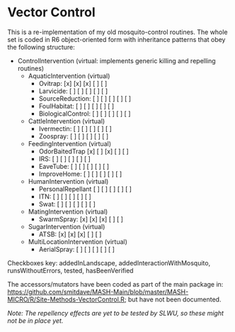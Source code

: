 # Vector Control

This is a re-implementation of my old mosquito-control routines. The whole set is coded in R6 object-oriented form with inheritance patterns that obey the following structure:

* ControlIntervention (virtual: implements generic killing and repelling routines)
  - AquaticIntervention (virtual)
    - Ovitrap:  [x] [x] [x] [ ] [ ]
    - Larvicide: [ ] [ ] [ ] [ ] [ ]
    - SourceReduction: [ ] [ ] [ ] [ ] [ ]
    - FoulHabitat: [ ] [ ] [ ] [ ] [ ]
    - BiologicalControl: [ ] [ ] [ ] [ ] [ ]
  - CattleIntervention (virtual)
    - Ivermectin: [ ] [ ] [ ] [ ] [ ]
    - Zoospray: [ ] [ ] [ ] [ ] [ ]
  - FeedingIntervention (virtual)
    - OdorBaitedTrap [x] [ ] [x] [ ] [ ]
    - IRS: [ ] [ ] [ ] [ ] [ ]
    - EaveTube: [ ] [ ] [ ] [ ] [ ]
    - ImproveHome: [ ] [ ] [ ] [ ] [ ]
  - HumanIntervention (virtual)
    - PersonalRepellant [ ] [ ] [ ] [ ] [ ]
    - ITN: [ ] [ ] [ ] [ ] [ ]
    - Swat: [ ] [ ] [ ] [ ] [ ]
  - MatingIntervention (virtual)
    - SwarmSpray: [x] [x] [x] [ ] [ ]
  - SugarIntervention (virtual)
    - ATSB: [x] [x] [x] [ ] [ ]
  - MultiLocationIntervention (virtual)
    - AerialSpray: [ ] [ ] [ ] [ ] [ ]

Checkboxes key: addedInLandscape, addedInteractionWithMosquito, runsWithoutErrors, tested, hasBeenVerified

The accessors/mutators have been coded as part of the main package in: https://github.com/smitdave/MASH-Main/blob/master/MASH-MICRO/R/Site-Methods-VectorControl.R; but have not been documented.

_Note: The repellency effects are yet to be tested by SLWU, so these might not be in place yet._
